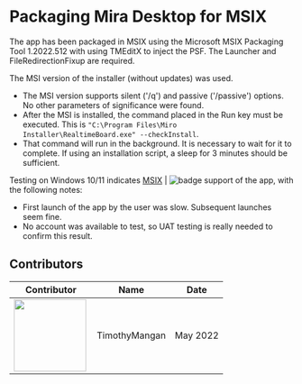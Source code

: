 # Packaging Mira Desktop for MSIX

The app has been packaged in MSIX using the Microsoft MSIX Packaging Tool 1.2022.512 with using TMEditX to inject the PSF.  The Launcher and FileRedirectionFixup are required.

The MSI version of the installer (without updates) was used.
* The MSI version supports silent ('/q') and passive ('/passive') options.  No other parameters of significance were found.
* After the MSI is installed, the command placed in the Run key must be executed. This is ` "C:\Program Files\Miro Installer\RealtimeBoard.exe" --checkInstall `.
* That command will run in the background.  It is necessary to wait for it to complete. If using an installation script, a sleep for 3 minutes should be sufficient.


Testing on Windows 10/11 indicates [MSIX](Packaging-MSIX.md) | ![badge](https://img.shields.io/badge/-Work%20In%20Progress-blue?style=for-the-badge) support of the app, with the following notes:

* First launch of the app by the user was slow.  Subsequent launches seem fine.
* No account was available to test, so UAT testing is really needed to confirm this result.



## Contributors

| Contributor | Name | Date |
|----|----|----|
| [<img src="/media/Contributors/TimMangan.jpg" align="left" Height="128" />](/media/Contributors/TimMangan.jpg) | TimothyMangan | May 2022 |

